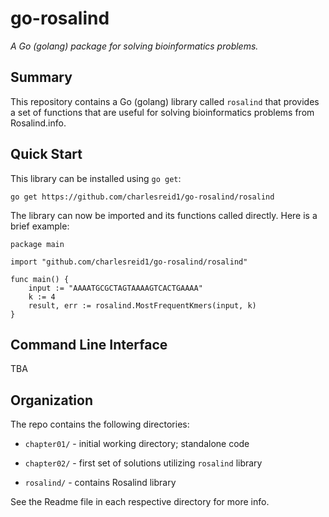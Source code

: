 # go-rosalind

_A Go (golang) package for solving bioinformatics problems._

## Summary

This repository contains a Go (golang) library called `rosalind`
that provides a set of functions that are useful for solving
bioinformatics problems from Rosalind.info.

## Quick Start

This library can be installed using `go get`:

```
go get https://github.com/charlesreid1/go-rosalind/rosalind
```

The library can now be imported and its functions called directly.
Here is a brief example:

```
package main

import "github.com/charlesreid1/go-rosalind/rosalind"

func main() {
	input := "AAAATGCGCTAGTAAAAGTCACTGAAAA"
	k := 4
	result, err := rosalind.MostFrequentKmers(input, k)
}
```

## Command Line Interface

TBA

## Organization

The repo contains the following directories:

* `chapter01/` - initial working directory; standalone code

* `chapter02/` - first set of solutions utilizing `rosalind` library

* `rosalind/` - contains Rosalind library

See the Readme file in each respective directory for more info.

